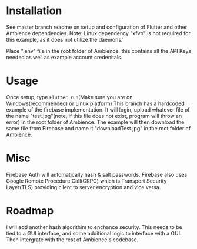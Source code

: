# Installation
See master branch readme on setup and configuration of Flutter and other Ambience dependencies.
Note: Linux dependency "xfvb" is not required for this example, as it does not utilize the daemons.'

Place ".env" file in the root folder of Ambience, this contains all the API Keys needed as well as example account credenitals. 

# Usage
Once setup, type  `Flutter run`(Make sure you are on Windows(recommended) or Linux platform)
This branch has a hardcoded example of the firebase implementation. It will login, upload whatever file of the name "test.jpg"(note, if this file does not exist, program will throw an error) in the root folder of Ambience. The example will then download the same file from Firebase and name it "downloadTest.jpg" in the root folder of Ambience.

# Misc
Firebase Auth will automatically hash & salt passwords. Firebase also uses Google Remote Procedure Call(GRPC) which is Transport Security Layer(TLS) providing cilent to server encryption and vice versa.  

# Roadmap
I will add another hash algorithim to enchance security.
This needs to be tied to a GUI interface, and some additional logic to interface with a GUI. Then intergrate with the rest of Ambience's codebase.
